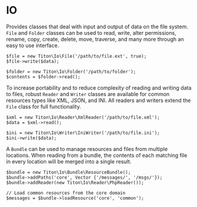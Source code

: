 # IO #

Provides classes that deal with input and output of data on the file system.
`File` and `Folder` classes can be used to read, write, alter permissions, rename,
copy, create, delete, move, traverse, and many more through an easy to use interface.

```hack
$file = new Titon\Io\File('/path/to/file.ext', true);
$file->write($data);

$folder = new Titon\Io\Folder('/path/to/folder');
$contents = $folder->read();
```

To increase portability and to reduce complexity of reading and writing data to files,
robust `Reader` and `Writer` classes are available for common resources types like XML, JSON, and INI.
All readers and writers extend the `File` class for full functionality.

```hack
$xml = new Titon\Io\Reader\XmlReader('/path/to/file.xml');
$data = $xml->read();

$ini = new Titon\Io\Writer\IniWriter('/path/to/file.ini');
$ini->write($data);
```

A `Bundle` can be used to manage resources and files from multiple locations.
When reading from a bundle, the contents of each matching file in every location will be merged into a single result.

```hack
$bundle = new Titon\Io\Bundle\ResourceBundle();
$bundle->addPaths('core', Vector {'/messages/', '/msgs/'});
$bundle->addReader(new Titon\Io\Reader\PhpReader());

// Load common resources from the core domain
$messages = $bundle->loadResource('core', 'common');
```